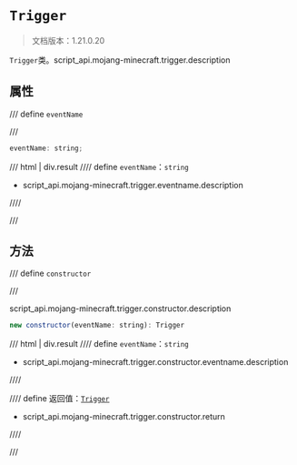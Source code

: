 # `Trigger`

> 文档版本：1.21.0.20

`Trigger`类。script_api.mojang-minecraft.trigger.description

## 属性

/// define
`eventName`


///

```js
eventName: string;
```

/// html | div.result
//// define
`eventName`：`string`

- script_api.mojang-minecraft.trigger.eventname.description


////

///


## 方法

/// define
`constructor`


///

script_api.mojang-minecraft.trigger.constructor.description

```js
new constructor(eventName: string): Trigger
```

/// html | div.result
//// define
`eventName`：`string`

- script_api.mojang-minecraft.trigger.constructor.eventname.description


////

//// define
返回值：[`Trigger`](./trigger.md)

- script_api.mojang-minecraft.trigger.constructor.return


////

///

